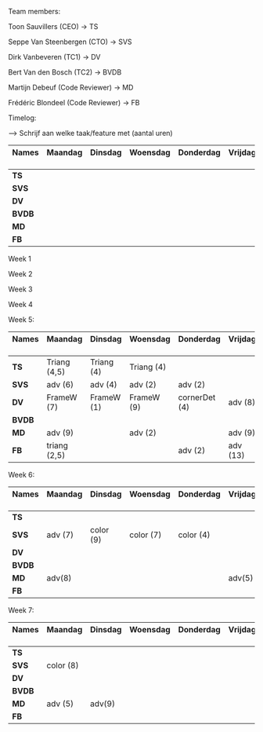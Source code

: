 Team members:

Toon Sauvillers (CEO) -> TS

Seppe Van Steenbergen (CTO) -> SVS

Dirk Vanbeveren (TC1) -> DV

Bert Van den Bosch (TC2) -> BVDB

Martijn Debeuf (Code Reviewer) -> MD

Frédéric Blondeel (Code Reviewer) -> FB

Timelog:

--> Schrijf aan welke taak/feature met (aantal uren)

| Names &nbsp; &nbsp; &nbsp; &nbsp;| Maandag &nbsp; &nbsp; &nbsp; &nbsp;| Dinsdag &nbsp; &nbsp; &nbsp; &nbsp;| Woensdag &nbsp; &nbsp; &nbsp; &nbsp;| Donderdag &nbsp; &nbsp; &nbsp; &nbsp;| Vrijdag &nbsp; &nbsp; &nbsp; &nbsp;| Zaterdag &nbsp; &nbsp; &nbsp; &nbsp;| Zondag &nbsp; &nbsp; &nbsp; &nbsp;|
|--------------------|----------------------|----------------------|----------------------|----------------------|----------------------|----------------------|----------------------|
|**TS**              |                      |                      |                      |                      |                      |                      |                      |
|**SVS**             |                      |                      |                      |                      |                      |                      |                      |
|**DV**              |                      |                      |                      |                      |                      |                      |                      |
|**BVDB**            |                      |                      |                      |                      |                      |                      |                      |
|**MD**              |                      |                      |                      |                      |                      |                      |                      |
|**FB**              |                      |                      |                      |                      |                      |                      |                      |

Week 1

Week 2

Week 3

Week 4

Week 5:

| Names &nbsp; &nbsp; &nbsp; &nbsp;| Maandag &nbsp; &nbsp; &nbsp; &nbsp;| Dinsdag &nbsp; &nbsp; &nbsp; &nbsp;| Woensdag &nbsp; &nbsp; &nbsp; &nbsp;| Donderdag &nbsp; &nbsp; &nbsp; &nbsp;| Vrijdag &nbsp; &nbsp; &nbsp; &nbsp;| Zaterdag &nbsp; &nbsp; &nbsp; &nbsp;| Zondag &nbsp; &nbsp; &nbsp; &nbsp;|
|--------------------|----------------------|----------------------|----------------------|----------------------|----------------------|----------------------|----------------------|
|**TS**              | Triang (4,5)         | Triang (4)           | Triang (4)           |                      |                      |                      |                      |
|**SVS**             | adv (6)              | adv (4)              | adv (2)              | adv (2)              |                      | adv (7)              | adv (9)              |
|**DV**              | FrameW (7)           | FrameW (1)           | FrameW (9)           | cornerDet (4)        | adv (8)              | adv (7)              | adv (1)              |
|**BVDB**            |                      |                      |                      |                      |                      |                      |                      |
|**MD**              | adv (9)              |                      | adv (2)              |                      | adv (9)              | adv (8)              | adv(10)              |
|**FB**              | triang (2,5)         |                      |                      | adv (2)              | adv (13)             |                      |                      |

Week 6:

| Names &nbsp; &nbsp; &nbsp; &nbsp;| Maandag &nbsp; &nbsp; &nbsp; &nbsp;| Dinsdag &nbsp; &nbsp; &nbsp; &nbsp;| Woensdag &nbsp; &nbsp; &nbsp; &nbsp;| Donderdag &nbsp; &nbsp; &nbsp; &nbsp;| Vrijdag &nbsp; &nbsp; &nbsp; &nbsp;| Zaterdag &nbsp; &nbsp; &nbsp; &nbsp;| Zondag &nbsp; &nbsp; &nbsp; &nbsp;|
|--------------------|----------------------|----------------------|----------------------|----------------------|----------------------|----------------------|----------------------|
|**TS**              |                      |                      |                      |                      |                      |                      |                      |
|**SVS**             | adv (7)              | color (9)            | color (7)            | color (4)            |                      |                      |                      |
|**DV**              |                      |                      |                      |                      |                      |                      |                      |
|**BVDB**            |                      |                      |                      |                      |                      |                      |                      |
|**MD**              | adv(8)               |                      |                      |                      |  adv(5)              |  adv(4)              | adv(2)               |
|**FB**              |                      |                      |                      |                      |                      |                      |                      |

Week 7:

| Names &nbsp; &nbsp; &nbsp; &nbsp;| Maandag &nbsp; &nbsp; &nbsp; &nbsp;| Dinsdag &nbsp; &nbsp; &nbsp; &nbsp;| Woensdag &nbsp; &nbsp; &nbsp; &nbsp;| Donderdag &nbsp; &nbsp; &nbsp; &nbsp;| Vrijdag &nbsp; &nbsp; &nbsp; &nbsp;| Zaterdag &nbsp; &nbsp; &nbsp; &nbsp;| Zondag &nbsp; &nbsp; &nbsp; &nbsp;|
|--------------------|----------------------|----------------------|----------------------|----------------------|----------------------|----------------------|----------------------|
|**TS**              |                      |                      |                      |                      |                      |                      |                      |
|**SVS**             | color (8)            |                      |                      |                      |                      |                      |                      |
|**DV**              |                      |                      |                      |                      |                      |                      |                      |
|**BVDB**            |                      |                      |                      |                      |                      |                      |                      |
|**MD**              | adv (5)              |  adv(9)              |                      |                      |                      |                      |                      |
|**FB**              |                      |                      |                      |                      |                      |                      |                      |
